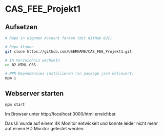 # CAS_FEE_Projekt1

## Aufsetzen

```bash
# Repo in eigenen Account forken (mit GitHub GUI)

# Repo klonen
git clone https://github.com/USERNAME/CAS_FEE_Projekt1.git

# In Verzeichnis wechseln
cd 02-HTML-CSS

# NPM-Dependencies installieren (in package.json definiert)
npm i
```

## Webserver starten

```bash
npm start
```

Im Browser unter http://localhost:3000/html erreichbar.


Das UI wurde auf einem 4K Monitor entwickelt und konnte leider nicht
mehr auf einem HD Monitor getestet werden.